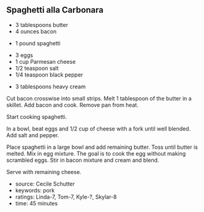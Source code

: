 Spaghetti alla Carbonara
------------------------

- 3 tablespoons butter
- 4 ounces bacon
<!-- -->
- 1 pound spaghetti
<!-- -->
- 3 eggs
- 1 cup Parmesan cheese
- 1/2 teaspoon salt
- 1/4 teaspoon black pepper
<!-- -->
- 3 tablespoons heavy cream

Cut bacon crosswise into small strips.  Melt 1 tablespoon of the
butter in a skillet.  Add bacon and cook.  Remove pan from heat.

Start cooking spaghetti.

In a bowl, beat eggs and 1/2 cup of cheese with a fork until well
blended.  Add salt and pepper.

Place spaghetti in a large bowl and add remaining butter.  Toss until
butter is melted.  Mix in egg mixture.  The goal is to cook the egg
without making scrambled eggs.  Stir in bacon mixture and cream and
blend.

Serve with remaining cheese.

- source: Cecile Schutter
- keywords: pork
- ratings: Linda-7, Tom-7, Kyle-?, Skylar-8
- time: 45 minutes
